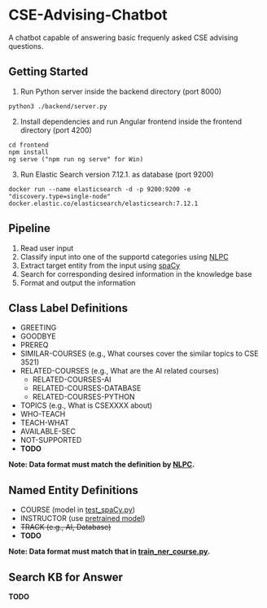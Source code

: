 # CSE-Advising-Chatbot

A chatbot capable of answering basic frequenly asked CSE advising questions.

## Getting Started
1. Run Python server inside the backend directory (port 8000)
```
python3 ./backend/server.py
```
2. Install dependencies and run Angular frontend inside the frontend directory (port 4200)
```
cd frontend
npm install
ng serve ("npm run ng serve" for Win)
```
3. Run Elastic Search version 7.12.1. as database (port 9200)
```
docker run --name elasticsearch -d -p 9200:9200 -e "discovery.type=single-node" docker.elastic.co/elasticsearch/elasticsearch:7.12.1
```


## Pipeline

1. Read user input
2. Classify input into one of the supportd categories using [NLPC](https://github.com/osu-cse-5914/natural-language-processing-classifier)
3. Extract target entity from the input using [spaCy](https://spacy.io/usage/training#training-data)
4. Search for corresponding desired information in the knowledge base
5. Format and output the information

## Class Label Definitions

* GREETING
* GOODBYE
* PREREQ
* SIMILAR-COURSES (e.g., What courses cover the similar topics to CSE 3521)
* RELATED-COURSES (e.g., What are the AI related courses)
  * RELATED-COURSES-AI
  * RELATED-COURSES-DATABASE
  * RELATED-COURSES-PYTHON
* TOPICS (e.g., What is CSEXXXX about)
* WHO-TEACH
* TEACH-WHAT
* AVAILABLE-SEC
* NOT-SUPPORTED
* **TODO**

**Note: Data format must match the definition by [NLPC](https://github.com/osu-cse-5914/natural-language-processing-classifier).**

## Named Entity Definitions

* COURSE (model in [test_spaCy.py](test_spaCy.py))
* INSTRUCTOR (use [pretrained model](https://spacy.io/models/en/))
* ~~TRACK (e.g., AI, Database)~~
* **TODO**

**Note: Data format must match that in [train_ner_course.py](./ner/train_ner_course.py).**

## Search KB for Answer

**TODO**
